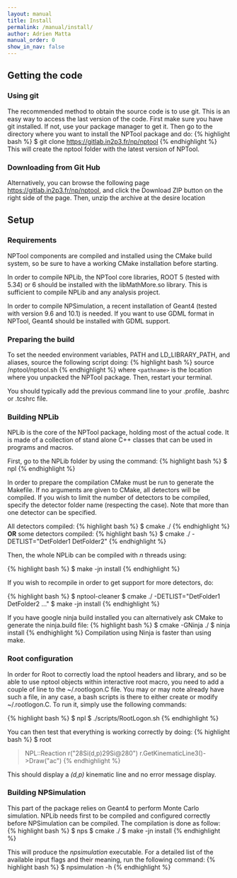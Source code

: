 ```yaml
---
layout: manual 
title: Install 
permalink: /manual/install/
author: Adrien Matta
manual_order: 0
show_in_nav: false
---
```

## Getting the code

### Using git
The recommended method to obtain the source code is to use git. This is an
easy way to access the last version of the code. First make sure you have git
installed. If not, use your package manager to get it. Then go to the directory
where you want to install the NPTool package and do:
{% highlight bash %}
$ git clone https://gitlab.in2p3.fr/np/nptool
{% endhighlight %}
This will create the nptool folder with the latest version of NPTool.

### Downloading from Git Hub
Alternatively, you can browse the following page https://gitlab.in2p3.fr/np/nptool,
and click the Download ZIP button on the right side of the page. Then, unzip
the archive at the desire location


## Setup

### Requirements
NPTool components are compiled and installed using the CMake build system,
so be sure to have a working CMake installation before starting.

In order to compile NPLib, the NPTool core libraries, ROOT 5 (tested with 5.34)
or 6 should be installed with the libMathMore.so library.
This is sufficient to compile NPLib and any analysis project.

In order to compile NPSimulation, a recent installation of Geant4 (tested
with version 9.6 and 10.1) is needed. If you want to use GDML format in
NPTool, Geant4 should be installed with GDML support.

### Preparing the build
To set the needed environment variables, PATH and LD\_LIBRARY\_PATH, and
aliases, source the following script doing:
{% highlight bash %}
source <pathname>/nptool/nptool.sh
{% endhighlight %}
where `<pathname>` is the location where you unpacked the NPTool package.
Then, restart your terminal.

You should typically add the previous command line to your .profile,
.bashrc or .tcshrc file.

### Building NPLib
NPLib is the core of the NPTool package, holding most of the actual code. It is
made of a collection of stand alone C++ classes that can be used in programs
and macros.

First, go to the NPLib folder by using the command:
{% highlight bash %}
$ npl
{% endhighlight %}

In order to prepare the compilation CMake must be run to generate the Makefile.
If no arguments are given to CMake, all detectors will be compiled. If you wish
to limit the number of detectors to be compiled, specify the detector folder
name (respecting the case). Note that more than one detector can be specified.

All detectors compiled:
{% highlight bash %}
$ cmake ./
{% endhighlight %}
__OR__ some detectors compiled:
{% highlight bash %}
$ cmake ./ -DETLIST="DetFolder1 DetFolder2"
{% endhighlight %}

Then, the whole NPLib can be compiled with _n_ threads using:

{% highlight bash %}
$ make -jn install
{% endhighlight %}

If you wish to recompile in order to get support for more detectors, do:

{% highlight bash %}
$ nptool-cleaner
$ cmake ./ -DETLIST="DetFolder1 DetFolder2 ..."
$ make -jn install
{% endhighlight %}

If you have google ninja build installed you can alternatively ask CMake to
generate the ninja.build file:
{% highlight bash %}
$ cmake -GNinja ./
$ ninja install
{% endhighlight %}
Compilation using Ninja is faster than using make.

### Root configuration
In order for Root to correctly load the nptool headers and library, and so be able to use nptool objects within interactive root macro, you need to add a couple of line to the ~/.rootlogon.C file. You may or may note already have such a file, in any case, a bash scripts is there to either create or modify ~/.rootlogon.C. To run it, simply use the following commands:

{% highlight bash %}
$ npl
$ ./scripts/RootLogon.sh
{% endhighlight %}

You can then test that everything is working correctly by doing:
{% highlight bash %}
$ root 
> NPL::Reaction r("28Si(d,p)29Si@280")
> r.GetKinematicLine3()->Draw("ac")
{% endhighlight %}

This should display a _(d,p)_ kinematic line and no error message display.

### Building NPSimulation
This part of the package relies on Geant4 to perform Monte Carlo simulation.
NPLib needs first to be compiled and configured correctly before NPSimulation
can be compiled. The compilation is done as follow:
{% highlight bash %}
$ nps
$ cmake ./
$ make -jn install
{% endhighlight %}

This will produce the _npsimulation_ executable. For a detailed list of the
available input flags and their meaning, run the following command:
{% highlight bash %}
$ npsimulation -h
{% endhighlight %}


